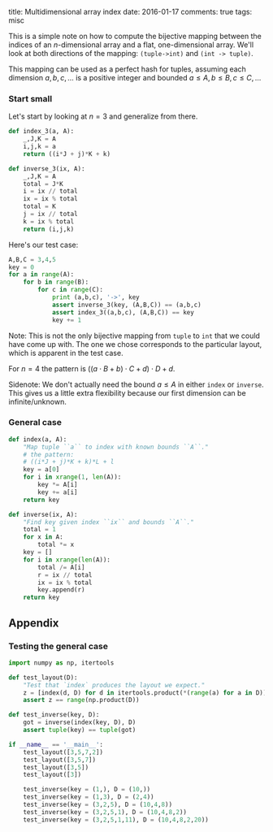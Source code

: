 title: Multidimensional array index
date: 2016-01-17
comments: true
tags: misc


This is a simple note on how to compute the bijective mapping between the
indices of an $n$-dimensional array and a flat, one-dimensional array. We'll
look at both directions of the mapping: ``(tuple->int)`` and ``(int -> tuple)``.

This mapping can be used as a perfect hash for tuples, assuming each dimension
$a, b, c, \ldots$ is a positive integer and bounded $a \le A, b \le B, c \le C,
\ldots$


### Start small

Let's start by looking at $n = 3$ and generalize from there.

```python
def index_3(a, A):
    _,J,K = A
    i,j,k = a
    return ((i*J + j)*K + k)

def inverse_3(ix, A):
    _,J,K = A
    total = J*K
    i = ix // total
    ix = ix % total
    total = K
    j = ix // total
    k = ix % total
    return (i,j,k)
```

Here's our test case:

```python
A,B,C = 3,4,5
key = 0
for a in range(A):
    for b in range(B):
        for c in range(C):
            print (a,b,c), '->', key
            assert inverse_3(key, (A,B,C)) == (a,b,c)
            assert index_3((a,b,c), (A,B,C)) == key
            key += 1
```

Note: This is not the only bijective mapping from ``tuple`` to ``int`` that we
could have come up with. The one we chose corresponds to the particular layout,
which is apparent in the test case.

For $n=4$ the pattern is $((a \cdot B + b) \cdot C + d) \cdot D + d$.

Sidenote: We don't actually need the bound $a \le A$ in either ``index`` or
``inverse``. This gives us a little extra flexibility because our first
dimension can be infinite/unknown.

### General case

```python
def index(a, A):
    "Map tuple ``a`` to index with known bounds ``A``."
    # the pattern:
    # ((i*J + j)*K + k)*L + l
    key = a[0]
    for i in xrange(1, len(A)):
        key *= A[i]
        key += a[i]
    return key

def inverse(ix, A):
    "Find key given index ``ix`` and bounds ``A``."
    total = 1
    for x in A:
        total *= x
    key = []
    for i in xrange(len(A)):
        total /= A[i]
        r = ix // total
        ix = ix % total
        key.append(r)
    return key
```


## Appendix

### Testing the general case

```python
import numpy as np, itertools

def test_layout(D):
    "Test that `index` produces the layout we expect."
    z = [index(d, D) for d in itertools.product(*(range(a) for a in D))]
    assert z == range(np.product(D))

def test_inverse(key, D):
    got = inverse(index(key, D), D)
    assert tuple(key) == tuple(got)

if __name__ == '__main__':
    test_layout([3,5,7,2])
    test_layout([3,5,7])
    test_layout([3,5])
    test_layout([3])

    test_inverse(key = (1,), D = (10,))
    test_inverse(key = (1,3), D = (2,4))
    test_inverse(key = (3,2,5), D = (10,4,8))
    test_inverse(key = (3,2,5,1), D = (10,4,8,2))
    test_inverse(key = (3,2,5,1,11), D = (10,4,8,2,20))
```
